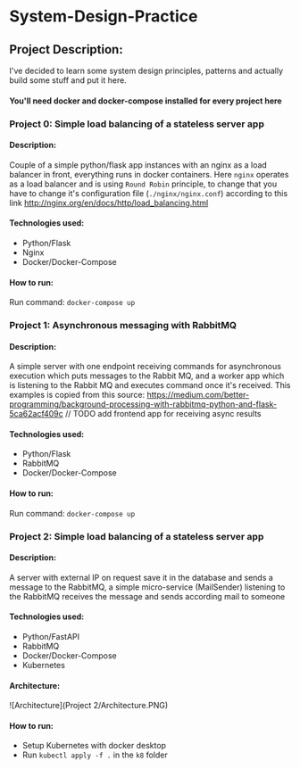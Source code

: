 # System-Design-Practice

## Project Description:
I've decided to learn some system design principles, patterns and actually build some stuff and put it here. 

#### You'll need docker and docker-compose installed for every project here

### Project 0: Simple load balancing of a stateless server app

#### Description:
Couple of a simple python/flask app instances with an nginx as a load balancer in front, everything runs in docker 
containers. Here `nginx` operates as a load balancer and is using `Round Robin` principle, to change that you have 
to change it's configuration file (`./nginx/nginx.conf`) according to this link 
http://nginx.org/en/docs/http/load_balancing.html


#### Technologies used:
* Python/Flask
* Nginx
* Docker/Docker-Compose

#### How to run:
Run command: `docker-compose up`

### Project 1: Asynchronous messaging with RabbitMQ 

#### Description:
A simple server with one endpoint receiving commands for asynchronous execution which puts messages to the Rabbit MQ, and 
a worker app which is listening to the Rabbit MQ and executes command once it's received. This examples is copied from 
this source: https://medium.com/better-programming/background-processing-with-rabbitmq-python-and-flask-5ca62acf409c
// TODO add frontend app for receiving async results 

#### Technologies used:
* Python/Flask
* RabbitMQ
* Docker/Docker-Compose

#### How to run:
Run command: `docker-compose up`

### Project 2: Simple load balancing of a stateless server app

#### Description:
A server with external IP on request save it in the database and sends a message to the RabbitMQ, a simple 
micro-service (MailSender) listening to the RabbitMQ receives the message and sends according mail to someone

#### Technologies used:
* Python/FastAPI
* RabbitMQ
* Docker/Docker-Compose
* Kubernetes

#### Architecture:
![Architecture](Project 2/Architecture.PNG)

#### How to run:
* Setup Kubernetes with docker desktop
* Run `kubectl apply -f .` in the `k8` folder


